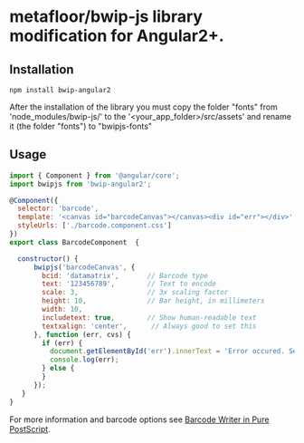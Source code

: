 # metafloor/bwip-js library modification for Angular2+.

## Installation

```
npm install bwip-angular2
```
After the installation of the library you must copy the folder "fonts" from 'node_modules/bwip-js/'
to the '<your_app_folder>/src/assets' and rename it (the folder "fonts") to "bwipjs-fonts"

## Usage

```javascript
import { Component } from '@angular/core';
import bwipjs from 'bwip-angular2';

@Component({
  selector: 'barcode',
  template: '<canvas id="barcodeCanvas"></canvas><div id="err"></div>',
  styleUrls: ['./barcode.component.css']
})
export class BarcodeComponent  {

  constructor() {
      bwipjs('barcodeCanvas', {
        bcid: 'datamatrix',       // Barcode type
        text: '123456789',   	  // Text to encode
        scale: 3,                 // 3x scaling factor
        height: 10,               // Bar height, in millimeters
        width: 10,
        includetext: true,        // Show human-readable text
        textxalign: 'center',      // Always good to set this
      }, function (err, cvs) {
        if (err) {
          document.getElementById('err').innerText = 'Error occured. See browser log for more information';
          console.log(err);
        } else {
        }
      });
   }
}
```
For more information and barcode options see 
[Barcode Writer in Pure PostScript](https://github.com/bwipp/postscriptbarcode). 
